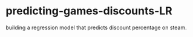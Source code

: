 # predicting-games-discounts-LR
building a regression model that predicts discount percentage on steam. 

